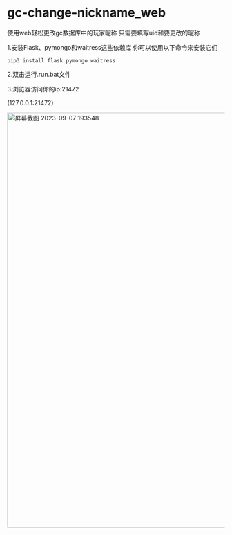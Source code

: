 
# gc-change-nickname_web
使用web轻松更改gc数据库中的玩家昵称 只需要填写uid和要更改的昵称

1.安装Flask、pymongo和waitress这些依赖库
你可以使用以下命令来安装它们
```
pip3 install flask pymongo waitress
```

2.双击运行.run.bat文件

3.浏览器访问你的ip:21472

(127.0.0.1:21472)

<img width="960" alt="屏幕截图 2023-09-07 193548" src="https://github.com/HongchengQ/gc-change-nickname_web/assets/121159914/a643e47d-4f2c-4fc5-89ca-575d19a00331">
